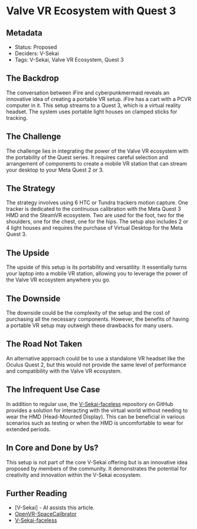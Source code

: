 # Valve VR Ecosystem with Quest 3

## Metadata

- Status: Proposed <!-- Draft | Proposed | Rejected | Accepted | Deprecated | Superseded by -->
- Deciders: V-Sekai
- Tags: V-Sekai, Valve VR Ecosystem, Quest 3

## The Backdrop

The conversation between iFire and cyberpunkmermaid reveals an innovative idea of creating a portable VR setup. iFire has a cart with a PCVR computer in it. This setup streams to a Quest 3, which is a virtual reality headset. The system uses portable light houses on clamped sticks for tracking.

## The Challenge

The challenge lies in integrating the power of the Valve VR ecosystem with the portability of the Quest series. It requires careful selection and arrangement of components to create a mobile VR station that can stream your desktop to your Meta Quest 2 or 3.

## The Strategy

The strategy involves using 6 HTC or Tundra trackers motion capture. One tracker is dedicated to the continuous calibration with the Meta Quest 3 HMD and the SteamVR ecosystem. Two are used for the foot, two for the shoulders, one for the chest, one for the hips. The setup also includes 2 or 4 light houses and requires the purchase of Virtual Desktop for the Meta Quest 3.

## The Upside

The upside of this setup is its portability and versatility. It essentially turns your laptop into a mobile VR station, allowing you to leverage the power of the Valve VR ecosystem anywhere you go.

## The Downside

The downside could be the complexity of the setup and the cost of purchasing all the necessary components. However, the benefits of having a portable VR setup may outweigh these drawbacks for many users.

## The Road Not Taken

An alternative approach could be to use a standalone VR headset like the Oculus Quest 2, but this would not provide the same level of performance and compatibility with the Valve VR ecosystem.

## The Infrequent Use Case

In addition to regular use, the [V-Sekai-faceless](https://github.com/V-Sekai/V-Sekai-faceless) repository on GitHub provides a solution for interacting with the virtual world without needing to wear the HMD (Head-Mounted Display). This can be beneficial in various scenarios such as testing or when the HMD is uncomfortable to wear for extended periods.

## In Core and Done by Us?

This setup is not part of the core V-Sekai offering but is an innovative idea proposed by members of the community. It demonstrates the potential for creativity and innovation within the V-Sekai ecosystem.

## Further Reading

- [V-Sekai] - AI assists this article.
- [OpenVR-SpaceCalibrator](https://github.com/ArcticFox8515/OpenVR-SpaceCalibrator/releases/tag/v1.4-bd_%2Baf-r5)
- [V-Sekai-faceless](https://github.com/V-Sekai/V-Sekai-faceless)
